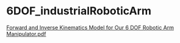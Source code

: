 # 6DOF_industrialRoboticArm

[Forward and Inverse Kinematics Model for Our 6 DOF Robotic Arm Manipulator.pdf](https://github.com/gihadmecha/6DOF_industrialRoboticArm/files/13886118/Forward.and.Inverse.Kinematics.Model.for.pdf)

